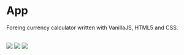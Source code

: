 # App

Foreing currency calculator written with VanillaJS, HTML5 and CSS.
<br>
<br>

![]('img/start.png')
![]('img/rate.png')
![]('img/swap.png')
